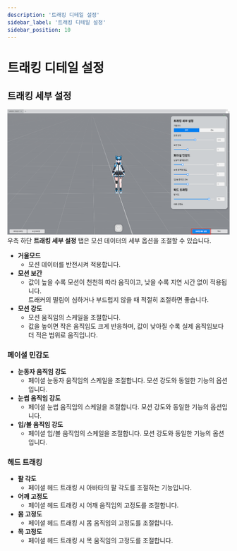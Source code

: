```yaml
---
description: '트래킹 디테일 설정'
sidebar_label: '트래킹 디테일 설정'
sidebar_position: 10
---
```


# 트래킹 디테일 설정

## 트래킹 세부 설정

![AvatarSettingsImage9](/img/Page_AvatarSettings/9.png) <br/>
우측 하단 <span class="highlight_text">**트래킹 세부 설정**</span> 탭은 모션 데이터의 세부 옵션을 조절할 수 있습니다.
- **거울모드**
  - 모션 데이터를 반전시켜 적용합니다.
- **모션 보간**
  - 값이 높을 수록 모션이 천천히 따라 움직이고, 낮을 수록 지연 시간 없이 적용됩니다. <br/> 트래커의 떨림이 심하거나 부드럽지 않을 때 적절히 조절하면 좋습니다.
- **모션 강도**
  - 모션 움직임의 스케일을 조절합니다.
  - 값을 높이면 작은 움직임도 크게 반응하며, 값이 낮아질 수록 실제 움직임보다 더 적은 범위로 움직입니다.

### 페이셜 민감도
- **눈동자 움직임 강도**
  - 페이셜 눈동자 움직임의 스케일을 조절합니다. 모션 강도와 동일한 기능의 옵션입니다.
- **눈썹 움직임 강도**
  - 페이셜 눈썹 움직임의 스케일을 조절합니다. 모션 강도와 동일한 기능의 옵션입니다.
- **입/볼 움직임 강도**
  - 페이셜 입/볼 움직임의 스케일을 조절합니다. 모션 강도와 동일한 기능의 옵션입니다.

### 헤드 트래킹
- **팔 각도**
  - 페이셜 헤드 트래킹 시 아바타의 팔 각도를 조절하는 기능입니다.
- **어깨 고정도**
  - 페이셜 헤드 트래킹 시 어깨 움직임의 고정도를 조절합니다.
- **몸 고정도**
  - 페이셜 헤드 트래킹 시 몸 움직임의 고정도를 조절합니다.
- **목 고정도**
  - 페이셜 헤드 트래킹 시 목 움직임의 고정도를 조절합니다.
